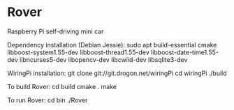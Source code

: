 # Rover
Raspberry Pi self-driving mini car

Dependency installation (Debian Jessie):
sudo apt build-essential cmake libboost-system1.55-dev libboost-thread1.55-dev libboost-date-time1.55-dev libncurses5-dev libopencv-dev libcwiid-dev libsqlite3-dev

WiringPi installation:
git clone git://git.drogon.net/wiringPi
cd wiringPi
./build

To build Rover:
cd build
cmake .
make

To run Rover:
cd bin
./Rover
